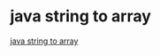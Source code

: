 # java string to array
[java string to array](https://aiwithcloud.com/2022/09/15/java_string_to_array/)